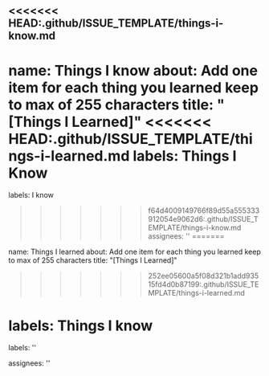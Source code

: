 <<<<<<< HEAD:.github/ISSUE_TEMPLATE/things-i-know.md
---
name: Things I know
about: Add one item for each thing you learned keep to max of 255 characters
title: "[Things I Learned]"
<<<<<<< HEAD:.github/ISSUE_TEMPLATE/things-i-learned.md
labels: Things I Know
=======
labels: I know
>>>>>>> f64d4009149766f89d55a555333912054e9062d6:.github/ISSUE_TEMPLATE/things-i-know.md
assignees: ''
=======

name: Things I learned
about: Add one item for each thing you learned keep to max of 255 characters
title: "[Things I Learned]"
>>>>>>> 252ee05600a5f08d321b1add93515fd4d0b87199:.github/ISSUE_TEMPLATE/things-i-learned.md

labels: Things I know
=======
labels: ''

assignees: ''
